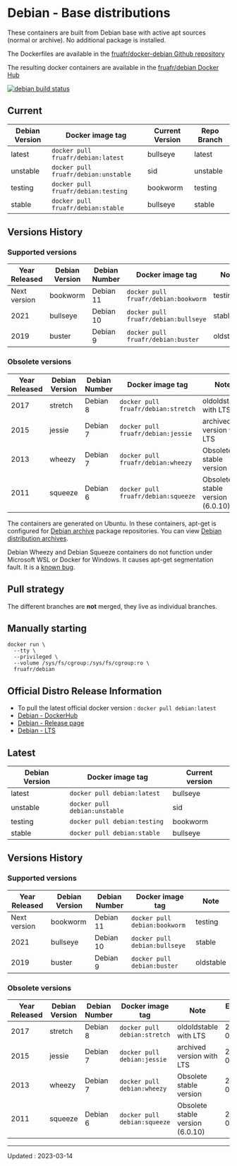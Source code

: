# Debian - Base distributions

These containers are built from Debian base with active apt sources (normal or archive). No additional package is installed.

The Dockerfiles are available in the [fruafr/docker-debian Github repository](https://github.com/fruafr/docker-debian)

The resulting docker containers are available in the [fruafr/debian Docker Hub](https://hub.docker.com/repository/docker/fruafr/debian)

[![debian build status](https://img.shields.io/docker/cloud/build/fruafr/debian.svg)](https://hub.docker.com/repository/docker/fruafr/debian)

## Current

|Debian Version      |Docker image tag                         |Current Version |Repo Branch   |
|--------------------|-----------------------------------------|----------------|--------------|
|latest              |`docker pull fruafr/debian:latest`       |bullseye        |latest        |
|unstable            |`docker pull fruafr/debian:unstable`     |sid             |unstable      |
|testing             |`docker pull fruafr/debian:testing`      |bookworm        |testing       |
|stable              |`docker pull fruafr/debian:stable`       |bullseye        |stable        | 

## Versions History

### Supported versions

|Year Released |Debian Version |Debian Number |Docker image tag                     |Note                      |Repo Branch    |
|--------------|---------------|--------------|-------------------------------------|--------------------------|---------------|
|Next version  |bookworm       |Debian 11     |`docker pull fruafr/debian:bookworm` |testing                   |bookworm       |
|2021          |bullseye       |Debian 10     |`docker pull fruafr/debian:bullseye` |stable                    |bullseye       |
|2019          |buster         |Debian 9      |`docker pull fruafr/debian:buster`   |oldstable                 |buster         |

### Obsolete versions 

|Year Released |Debian Version      |Debian Number |Docker image tag                     |Note                             |Repo Branch  |End of Life |
|--------------|--------------------|--------------|-------------------------------------|---------------------------------|-------------|------------|
|2017          |stretch        |Debian 8      |`docker pull fruafr/debian:stretch`  |oldoldstable with LTS     |stretch        | 2022-06 |
|2015          |jessie         |Debian 7      |`docker pull fruafr/debian:jessie`   |archived version with LTS |jessie         | 2020-06 |
|2013          |wheezy              |Debian 7      |`docker pull fruafr/debian:wheezy`   |Obsolete stable version          |wheezy       | 2018-05 |
|2011          |squeeze             |Debian 6      |`docker pull fruafr/debian:squeeze`  |Obsolete stable version (6.0.10) |squeeze      | 2016-02 |

The containers are generated on Ubuntu. In these containers, apt-get is configured for [Debian archive](http://archive.debian.org/) package repositories. You can view [Debian distribution archives](https://www.debian.org/distrib/archive.html).

Debian Wheezy and Debian Squeeze containers do not function under Microsoft WSL or Docker for Windows. It causes apt-get segmentation fault. It is a [known bug](https://forums.docker.com/t/running-apt-get-on-debian-wheezy-gives-me-a-seg-fault/121346).

## Pull strategy

The different branches are **not** merged, they live as individual branches.

## Manually starting

```
docker run \
  --tty \
  --privileged \
  --volume /sys/fs/cgroup:/sys/fs/cgroup:ro \
  fruafr/debian
```

## Official Distro Release Information
- To pull the latest official docker version : `docker pull debian:latest`
- [Debian - DockerHub](https://hub.docker.com/_/debian)
- [Debian - Release page](https://www.debian.org/releases/)
- [Debian - LTS](https://wiki.debian.org/fr/LTS)

## Latest

|Debian Version      |Docker image tag                  |Current version |
|--------------------|----------------------------------|----------------|
|latest              |`docker pull debian:latest`       |bullseye        |
|unstable            |`docker pull debian:unstable`     |sid             |
|testing             |`docker pull debian:testing`      |bookworm        |
|stable              |`docker pull debian:stable`       |bullseye        |

## Versions History

### Supported versions

|Year Released |Debian Version |Debian Number |Docker image tag              |Note                      |
|--------------|---------------|--------------|------------------------------|--------------------------|
|Next version  |bookworm       |Debian 11     |`docker pull debian:bookworm` |testing                   |
|2021          |bullseye       |Debian 10     |`docker pull debian:bullseye` |stable                    |
|2019          |buster         |Debian 9      |`docker pull debian:buster`   |oldstable                 |

### Obsolete versions 

|Year Released |Debian Version      |Debian Number |Docker image tag              |Note                             |End of Life |
|--------------|--------------------|--------------|------------------------------|---------------------------------|------------|
|2017          |stretch        |Debian 8      |`docker pull debian:stretch`  |oldoldstable with LTS     | 2022-06 |
|2015          |jessie         |Debian 7      |`docker pull debian:jessie`   |archived version with LTS | 2020-06 |
|2013          |wheezy              |Debian 7      |`docker pull debian:wheezy`   |Obsolete stable version          | 2018-05 |
|2011          |squeeze             |Debian 6      |`docker pull debian:squeeze`  |Obsolete stable version (6.0.10) | 2016-02 |

----
Updated : 2023-03-14
